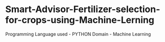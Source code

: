 # Smart-Advisor-Fertilizer-selection-for-crops-using-Machine-Lerning
Programming Language used - PYTHON 
Domain - Machine Learning
